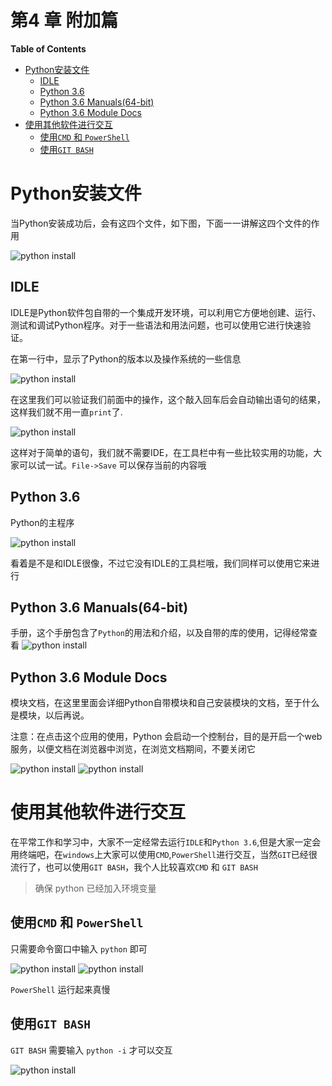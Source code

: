 <h1> 第4 章 附加篇 </h1>

**Table of Contents**

<!-- TOC -->

- [Python安装文件](#python安装文件)
    - [IDLE](#idle)
    - [Python 3.6](#python-36)
    - [Python 3.6 Manuals(64-bit)](#python-36-manuals64-bit)
    - [Python 3.6 Module Docs](#python-36-module-docs)
- [使用其他软件进行交互](#使用其他软件进行交互)
    - [使用`CMD` 和 `PowerShell`](#使用cmd-和-powershell)
    - [使用`GIT BASH`](#使用git-bash)

<!-- /TOC -->

# Python安装文件

当Python安装成功后，会有这四个文件，如下图，下面一一讲解这四个文件的作用

![python install](./resources/py_install.png)
## IDLE

IDLE是Python软件包自带的一个集成开发环境，可以利用它方便地创建、运行、测试和调试Python程序。对于一些语法和用法问题，也可以使用它进行快速验证。

在第一行中，显示了Python的版本以及操作系统的一些信息

![python install](./resources/py_idle_index.png)

在这里我们可以验证我们前面中的操作，这个敲入回车后会自动输出语句的结果，这样我们就不用一直`print`了.

![python install](./resources/py_idle_use.png)

这样对于简单的语句，我们就不需要IDE，在工具栏中有一些比较实用的功能，大家可以试一试。`File->Save` 可以保存当前的内容哦

## Python 3.6

Python的主程序

![python install](./resources/py_py.png)

看着是不是和IDLE很像，不过它没有IDLE的工具栏哦，我们同样可以使用它来进行
## Python 3.6 Manuals(64-bit)

手册，这个手册包含了`Python`的用法和介绍，以及自带的库的使用，记得经常查看
![python install](./resources/py_manuals.png)
## Python 3.6 Module Docs

模块文档，在这里里面会详细Python自带模块和自己安装模块的文档，至于什么是模块，以后再说。

注意：在点击这个应用的使用，Python 会启动一个控制台，目的是开启一个web服务，以便文档在浏览器中浏览，在浏览文档期间，不要关闭它

![python install](./resources/py_module_docs.png)
![python install](./resources/py_docs.png)

# 使用其他软件进行交互

在平常工作和学习中，大家不一定经常去运行`IDLE`和`Python 3.6`,但是大家一定会用终端吧，在`windows`上大家可以使用`CMD`,`PowerShell`进行交互，当然`GIT`已经很流行了，也可以使用`GIT BASH`，我个人比较喜欢`CMD` 和 `GIT BASH`

> 确保 python 已经加入环境变量
## 使用`CMD` 和 `PowerShell`

只需要命令窗口中输入 `python` 即可

![python install](./resources/py_cmd.png)
![python install](./resources/py_powershell.png)

`PowerShell` 运行起来真慢

## 使用`GIT BASH`

`GIT BASH` 需要输入 `python -i` 才可以交互

![python install](./resources/py_git_bash.png)
